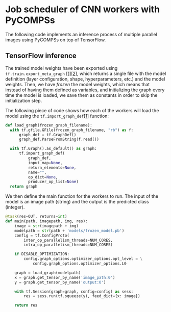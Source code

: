 # Job scheduler of CNN workers with PyCOMPSs

The following code implements an inference process of multiple parallel images
using PyCOMPSs on top of TensorFlow.

## TensorFlow inference

The trained model weights have been exported using `tf.train.export_meta_graph`
[[1]][API][[2]][howto], which returns a single file with the model definition
(layer configuration, shape, hyperparameters, etc.) and the model weights.
Then, we have *frozen* the model weights, which means that instead of having
them defined as variables, and initializing the graph every time the model is
loaded, we save them as constants in order to skip the initialization step.

The following piece of code shows how each of the workers will load the model
using the `tf.import_graph_def`[[1]][API2] function:
```python
def load_graph(frozen_graph_filename):
  with tf.gfile.GFile(frozen_graph_filename, "rb") as f:
      graph_def = tf.GraphDef()
      graph_def.ParseFromString(f.read())

  with tf.Graph().as_default() as graph:
      tf.import_graph_def(
          graph_def,
          input_map=None,
          return_elements=None,
          name="",
          op_dict=None,
          producer_op_list=None)
  return graph
```

We then define the main function for the workers to run. The input of the model
is an image path (string) and the output is the predicted class (integer).

```python
@task(res=OUT, returns=int)
def main(path, imagepath, img, res):
    image = str(imagepath + img)
    modelpath = str(path + 'models/frozen_model.pb')
    config = tf.ConfigProto(
        inter_op_parallelism_threads=NUM_CORES,
        intra_op_parallelism_threads=NUM_CORES)

    if DISABLE_OPTIMIZATION:
        config.graph_options.optimizer_options.opt_level = \
            config.graph_options.optimizer_options.L0

    graph = load_graph(modelpath)
    x = graph.get_tensor_by_name('image_path:0')
    y = graph.get_tensor_by_name('output:0')

    with tf.Session(graph=graph, config=config) as sess:
        res = sess.run(tf.squeeze(y), feed_dict={x: image})

    return res
```








[API]: https://www.tensorflow.org/api_docs/python/state_ops/exporting_and_importing_meta_graphs#export_meta_graph
[API2]: https://www.tensorflow.org/api_docs/python/framework/utility_functions#import_graph_def
[howto]: https://www.tensorflow.org/how_tos/meta_graph/
